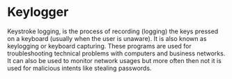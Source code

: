 # Keylogger
Keystroke logging, is the process of recording (logging) the keys pressed on a keyboard (usually when the user is unaware). It is also known as keylogging or keyboard capturing.  These programs are used for troubleshooting technical problems with computers and business networks. It can also be used to monitor network usages but more often then not it is used for malicious intents like stealing passwords.
